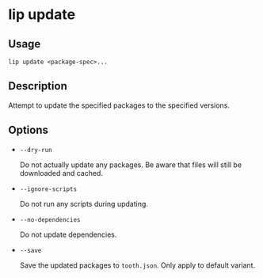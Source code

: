 # lip update

## Usage

```shell
lip update <package-spec>...
```

## Description

Attempt to update the specified packages to the specified versions.

## Options

- `--dry-run`

  Do not actually update any packages. Be aware that files will still be downloaded and cached.

- `--ignore-scripts`

  Do not run any scripts during updating.

- `--no-dependencies`

  Do not update dependencies.

- `--save`

  Save the updated packages to `tooth.json`. Only apply to default variant.
